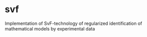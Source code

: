 # svf
Implementation of SvF-technology of regularized identification of mathematical models by experimental data
